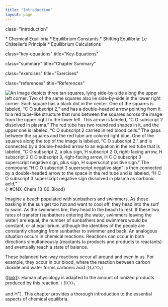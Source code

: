 ```yaml
---
title: "Introduction"
layout: page
---
```



<cnx-pi data-type="cnx.flag.introduction"> class="introduction" </cnx-pi>

<div data-type="abstract" markdown="1">
* Chemical Equilibria
* Equilibrium Constants
* Shifting Equilibria: Le Châtelier’s Principle
* Equilibrium Calculations

</div>

<cnx-pi data-type="cnx.eoc">class="key-equations" title="Key-Equations"</cnx-pi>

<cnx-pi data-type="cnx.eoc">class="summary" title="Chapter Summary"</cnx-pi>

<cnx-pi data-type="cnx.eoc">class="exercises" title="Exercises"</cnx-pi>

<cnx-pi data-type="cnx.eoc">class="references" title="References"</cnx-pi>

 ![An image depicts three tan squares, lying side-by-side along the upper left corner. Two of the same squares also lie side-by-side in the lower right corner. Each square has a black dot in the center. One of the squares is labeled, &#x201C;C O subscript 2,&#x201D; and has a double-headed arrow pointing from it to a red tube-like structure that runs between the squares across the image from the upper right to the lower left. This arrow is labeled, &#x201C;C O subscript 2 dissolved in plasma.&#x201D; The red tube has two round red shapes in it, and the upper one is labeled, &#x201C;C O subscript 2 carried in red blood cells.&#x201D; The gaps between the squares and the red tube are colored light blue. One of the squares along the top of the image is labeled, &#x201C;C O subscript 2,&#x201D; and is connected by a double-headed arrow to an equation in the red tube that is labeled, &#x201C;C O subscript 2, a plus sign, H subscript 2 O, right-facing arrow, H subscript 2 C O subscript 3, right-facing arrow, H C O subscript 3 superscript negative sign, plus sign, H superscript positive sign.&#x201D; The compound &#x201C;H C O subscript 3 superscript negative sign&#x201D; is then connected by a double-headed arrow to the space in the red tube and is labeled, &#x201C;H C O subscript 3 superscript negative sign dissolved in plasma as carbonic acid.&#x201D;](../resources/CNX_Chem_13_00_Blood.jpg "Movement of carbon dioxide through tissues and blood cells involves several equilibrium reactions."){: #CNX_Chem_13_00_Blood}

Imagine a beach populated with sunbathers and swimmers. As those basking in the sun get too hot and want to cool off, they head into the surf to swim. As the swimmers tire, they head to the beach to rest. If these two rates of transfer (sunbathers entering the water, swimmers leaving the water) are equal, the number of sunbathers and swimmers would be constant, or at equilibrium, although the identities of the people are constantly changing from sunbather to swimmer and back. An analogous situation occurs in chemical reactions. Reactions can occur in both directions simultaneously (reactants to products and products to reactants) and eventually reach a state of balance.

These balanced two-way reactions occur all around and even in us. For example, they occur in our blood, where the reaction between carbon dioxide and water forms carbonic acid <math xmlns="http://www.w3.org/1998/Math/MathML"><mrow><mo stretchy="false">(</mo><msub><mrow><mtext>H</mtext></mrow><mn>2</mn></msub><msub><mrow><mtext>CO</mtext></mrow><mn>3</mn></msub><mo stretchy="false">)</mo></mrow></math>

 ([\[link\]](#CNX_Chem_13_00_Blood)). Human physiology is adapted to the amount of ionized products produced by this reaction <math xmlns="http://www.w3.org/1998/Math/MathML"><mrow><mo>(</mo><msub><mrow><mtext>HCO</mtext></mrow><mn>3</mn></msub><msup><mrow /><mtext>−</mtext></msup></mrow></math>

 and H<sup>+</sup>). This chapter provides a thorough introduction to the essential aspects of chemical equilibria.

